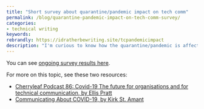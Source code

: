 ```yaml
---
title: "Short survey about quarantine/pandemic impact on tech comm"
permalink: /blog/quarantine-pandemic-impact-on-tech-comm-survey/
categories:
- technical writing
keywords:
rebrandly: https://idratherbewriting.site/tcpandemicimpact
description: "I'm curious to know how the quarantine/pandemic is affecting tech comm. I created a short survey to gather some insights about possible trends. It's unclear how tech comm will play out &mdash; there could be gains in places and losses in others."
---
```


You can see [ongoing survey results here](https://www.questionpro.com/t/PGzGMZhSHg).

<script>
EMBED_PARAMS = {};
EMBED_PARAMS.surveyID =7330828;
EMBED_PARAMS.domain ="//www.questionpro.com";
EMBED_PARAMS.src ="//www.questionpro.com/a/TakeSurvey?tt=QiqZqeBAoos%3D";
EMBED_PARAMS.width ="100%";
EMBED_PARAMS.height = "1200px";
EMBED_PARAMS.border = "hidden";
</script>
<div id="div_7330828"></div>
<script src="//www.questionpro.com/javascript/embedsurvey.js?version=1"></script>

For more on this topic, see these two resources:

* [Cherryleaf Podcast 86: Covid-19 The future for organisations and for technical communication, by Ellis Pratt](https://www.cherryleaf.com/2020/04/podcast-86-covid-19-the-future-for-organisations-and-for-technical-communication/)
* [Communicating About COVID-19, by Kirk St. Amant](https://communicating-about-covid19.weebly.com/)
